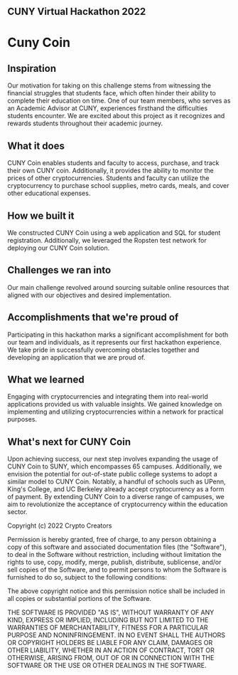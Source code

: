 ## CUNY Virtual Hackathon 2022
# Cuny Coin

## Inspiration
Our motivation for taking on this challenge stems from witnessing the financial struggles that students face, which often hinder their ability to complete their education on time. One of our team members, who serves as an Academic Advisor at CUNY, experiences firsthand the difficulties students encounter. We are excited about this project as it recognizes and rewards students throughout their academic journey.

## What it does
CUNY Coin enables students and faculty to access, purchase, and track their own CUNY coin. Additionally, it provides the ability to monitor the prices of other cryptocurrencies. Students and faculty can utilize the cryptocurrency to purchase school supplies, metro cards, meals, and cover other educational expenses.

## How we built it
We constructed CUNY Coin using a web application and SQL for student registration. Additionally, we leveraged the Ropsten test network for deploying our CUNY Coin solution.

## Challenges we ran into
Our main challenge revolved around sourcing suitable online resources that aligned with our objectives and desired implementation.

## Accomplishments that we're proud of
Participating in this hackathon marks a significant accomplishment for both our team and individuals, as it represents our first hackathon experience. We take pride in successfully overcoming obstacles together and developing an application that we are proud of.

## What we learned
Engaging with cryptocurrencies and integrating them into real-world applications provided us with valuable insights. We gained knowledge on implementing and utilizing cryptocurrencies within a network for practical purposes.

## What's next for CUNY Coin
Upon achieving success, our next step involves expanding the usage of CUNY Coin to SUNY, which encompasses 65 campuses. Additionally, we envision the potential for out-of-state public college systems to adopt a similar model to CUNY Coin. Notably, a handful of schools such as UPenn, King's College, and UC Berkeley already accept cryptocurrency as a form of payment. By extending CUNY Coin to a diverse range of campuses, we aim to revolutionize the acceptance of cryptocurrency within the education sector.


Copyright (c) 2022 Crypto Creators

Permission is hereby granted, free of charge, to any person obtaining a copy of this software and associated documentation files (the "Software"), to deal in the Software without restriction, including without limitation the rights to use, copy, modify, merge, publish, distribute, sublicense, and/or sell copies of the Software, and to permit persons to whom the Software is furnished to do so, subject to the following conditions:

The above copyright notice and this permission notice shall be included in all copies or substantial portions of the Software.

THE SOFTWARE IS PROVIDED "AS IS", WITHOUT WARRANTY OF ANY KIND, EXPRESS OR IMPLIED, INCLUDING BUT NOT LIMITED TO THE WARRANTIES OF MERCHANTABILITY, FITNESS FOR A PARTICULAR PURPOSE AND NONINFRINGEMENT. IN NO EVENT SHALL THE AUTHORS OR COPYRIGHT HOLDERS BE LIABLE FOR ANY CLAIM, DAMAGES OR OTHER LIABILITY, WHETHER IN AN ACTION OF CONTRACT, TORT OR OTHERWISE, ARISING FROM, OUT OF OR IN CONNECTION WITH THE SOFTWARE OR THE USE OR OTHER DEALINGS IN THE SOFTWARE.
